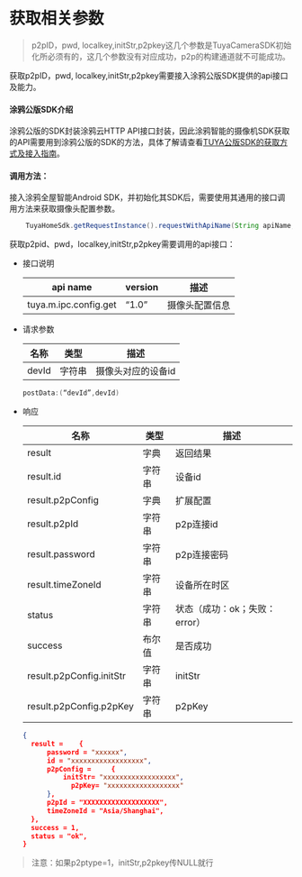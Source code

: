 # 获取相关参数

> p2pID，pwd, localkey,initStr,p2pkey这几个参数是TuyaCameraSDK初始化所必须有的，这几个参数没有对应成功，p2p的构建通道就不可能成功。

获取p2pID，pwd, localkey,initStr,p2pkey需要接入涂鸦公版SDK提供的api接口及能力。



#### 涂鸦公版SDK介绍

涂鸦公版的SDK封装涂鸦云HTTP API接口封装，因此涂鸦智能的摄像机SDK获取的API需要用到涂鸦公版的SDK的方法，具体了解请查看[TUYA公版SDK的获取方式及接入指南](https://mimimumu.github.io/tuyasmart_home_android_sdk_doc/zh-hans/)。



#### 调用方法：

接入涂鸦全屋智能Android SDK，并初始化其SDK后，需要使用其通用的接口调用方法来获取摄像头配置参数。
```java 
	TuyaHomeSdk.getRequestInstance().requestWithApiName(String apiName, String version, Map postData, final IRequestCallback callback)
```

获取p2pid、pwd，localkey,initStr,p2pkey需要调用的api接口：

- 接口说明 

  | api name              | version |      描述      |
  | -------------------- | ------------ | --------------- |
  | tuya.m.ipc.config.get |   “1.0” | 摄像头配置信息 |
  
- 请求参数

  | 名称  | 类型   | 描述               |
  | ----- | ------ | ------------------ |
  | devId | 字符串 | 摄像头对应的设备id |

  ```java
  postData:(“devId”,devId)
  ```

- 响应

  | 名称                     | 类型   | 描述                          |
  | ------------------------ | ------ | ----------------------------- |
  | result                   | 字典   | 返回结果                      |
  | result.id                | 字符串 | 设备id                        |
  | result.p2pConfig         | 字典   | 扩展配置                      |
  | result.p2pId             | 字符串 | p2p连接id                     |
  | result.password          | 字符串 | p2p连接密码                   |
  | result.timeZoneId        | 字符串 | 设备所在时区                  |
  | status                   | 字符串 | 状态（成功：ok；失败：error） |
  | success                  | 布尔值 | 是否成功                      |
  | result.p2pConfig.initStr | 字符串 | initStr                       |
  | result.p2pConfig.p2pKey  | 字符串 | p2pKey                        |

  ```json
  {
  	result = 	{
  		password = "xxxxxx",
  		id = "xxxxxxxxxxxxxxxxxx",
  		p2pConfig = 	{
       		initStr= "xxxxxxxxxxxxxxxxxx",
              p2pKey= "xxxxxxxxxxxxxxxxxx"
  		},
  		p2pId = "XXXXXXXXXXXXXXXXXXX",
  		timeZoneId = "Asia/Shanghai",
  	},
  	success = 1,
  	status = "ok",
  }
  ```
> 注意：如果p2ptype=1，initStr,p2pkey传NULL就行
